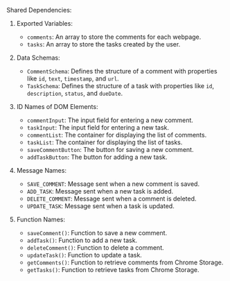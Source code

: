 Shared Dependencies:

1. Exported Variables:
   - `comments`: An array to store the comments for each webpage.
   - `tasks`: An array to store the tasks created by the user.

2. Data Schemas:
   - `CommentSchema`: Defines the structure of a comment with properties like `id`, `text`, `timestamp`, and `url`.
   - `TaskSchema`: Defines the structure of a task with properties like `id`, `description`, `status`, and `dueDate`.

3. ID Names of DOM Elements:
   - `commentInput`: The input field for entering a new comment.
   - `taskInput`: The input field for entering a new task.
   - `commentList`: The container for displaying the list of comments.
   - `taskList`: The container for displaying the list of tasks.
   - `saveCommentButton`: The button for saving a new comment.
   - `addTaskButton`: The button for adding a new task.

4. Message Names:
   - `SAVE_COMMENT`: Message sent when a new comment is saved.
   - `ADD_TASK`: Message sent when a new task is added.
   - `DELETE_COMMENT`: Message sent when a comment is deleted.
   - `UPDATE_TASK`: Message sent when a task is updated.

5. Function Names:
   - `saveComment()`: Function to save a new comment.
   - `addTask()`: Function to add a new task.
   - `deleteComment()`: Function to delete a comment.
   - `updateTask()`: Function to update a task.
   - `getComments()`: Function to retrieve comments from Chrome Storage.
   - `getTasks()`: Function to retrieve tasks from Chrome Storage.